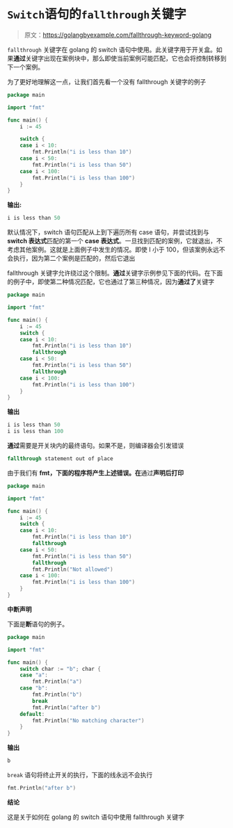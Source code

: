 # `Switch`语句的`fallthrough`关键字

> 原文：<https://golangbyexample.com/fallthrough-keyword-golang>

`fallthrough` 关键字在 golang 的 switch 语句中使用。此关键字用于开关盒。如果**通过**关键字出现在案例块中，那么即使当前案例可能匹配，它也会将控制转移到下一个案例。

为了更好地理解这一点，让我们首先看一个没有 fallthrough 关键字的例子

```go
package main

import "fmt"

func main() {
    i := 45

    switch {
    case i < 10:
        fmt.Println("i is less than 10")
    case i < 50:
        fmt.Println("i is less than 50")
    case i < 100:
        fmt.Println("i is less than 100")
    }
}
```

**输出:**

```go
i is less than 50
```

默认情况下，switch 语句匹配从上到下遍历所有 case 语句，并尝试找到与 **switch 表达式**匹配的第一个 **case 表达式**。一旦找到匹配的案例，它就退出，不考虑其他案例。这就是上面例子中发生的情况。即使 I 小于 100，但该案例永远不会执行，因为第二个案例是匹配的，然后它退出

fallthrough 关键字允许绕过这个限制。**通过**关键字示例参见下面的代码。在下面的例子中，即使第二种情况匹配，它也通过了第三种情况，因为**通过了**关键字

```go
package main

import "fmt"

func main() {
    i := 45
    switch {
    case i < 10:
        fmt.Println("i is less than 10")
        fallthrough
    case i < 50:
        fmt.Println("i is less than 50")
        fallthrough
    case i < 100:
        fmt.Println("i is less than 100")
    }
}
```

**输出**

```go
i is less than 50
i is less than 100
```

**通过**需要是开关块内的最终语句。如果不是，则编译器会引发错误

```go
fallthrough statement out of place
```

由于我们有 **fmt，下面的程序将产生上述错误。在**通过**声明后打印**

```go
package main

import "fmt"

func main() {
    i := 45
    switch {
    case i < 10:
        fmt.Println("i is less than 10")
        fallthrough
    case i < 50:
        fmt.Println("i is less than 50")
        fallthrough
        fmt.Println("Not allowed")
    case i < 100:
        fmt.Println("i is less than 100")
    }
}
```

**中断声明**

下面是**断**语句的例子。

```go
package main

import "fmt"

func main() {
    switch char := "b"; char {
    case "a":
        fmt.Println("a")
    case "b":
        fmt.Println("b")
        break
        fmt.Println("after b")
    default:
        fmt.Println("No matching character")
    }
}
```

**输出**

```go
b
```

`break` 语句将终止开关的执行，下面的线永远不会执行

```go
fmt.Println("after b")
```

**结论**

这是关于如何在 golang 的 switch 语句中使用 fallthrough 关键字